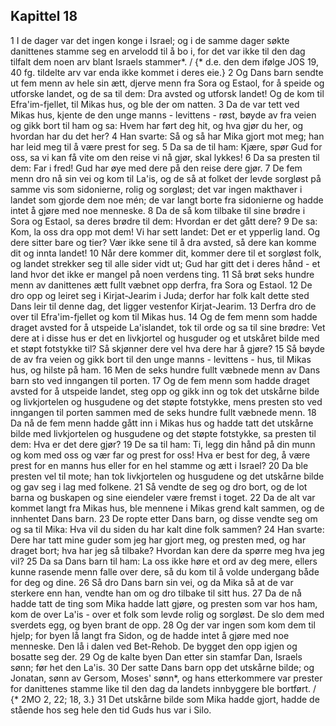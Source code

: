 ## Kapittel 18

1 I de dager var det ingen konge i Israel; og i de samme dager søkte danittenes stamme seg en arvelodd til å bo i, for det var ikke til den dag tilfalt dem noen arv blant Israels stammer*. / {* d.e. den dem ifølge JOS 19, 40 fg. tildelte arv var enda ikke kommet i deres eie.}
2 Og Dans barn sendte ut fem menn av hele sin ætt, djerve menn fra Sora og Estaol, for å speide og utforske landet, og de sa til dem: Dra avsted og utforsk landet! Og de kom til Efra'im-fjellet, til Mikas hus, og ble der om natten.
3 Da de var tett ved Mikas hus, kjente de den unge manns - levittens - røst, bøyde av fra veien og gikk bort til ham og sa: Hvem har ført deg hit, og hva gjør du her, og hvordan har du det her?
4 Han svarte: Så og så har Mika gjort mot meg; han har leid meg til å være prest for seg.
5 Da sa de til ham: Kjære, spør Gud for oss, sa vi kan få vite om den reise vi nå gjør, skal lykkes!
6 Da sa presten til dem: Far i fred! Gud har øye med dere på den reise dere gjør.
7 De fem menn dro nå sin vei og kom til La'is, og de så at folket der levde sorgløst på samme vis som sidonierne, rolig og sorgløst; det var ingen makthaver i landet som gjorde dem noe mén; de var langt borte fra sidonierne og hadde intet å gjøre med noe menneske.
8 Da de så kom tilbake til sine brødre i Sora og Estaol, sa deres brødre til dem: Hvordan er det gått dere?
9 De sa: Kom, la oss dra opp mot dem! Vi har sett landet: Det er et ypperlig land. Og dere sitter bare og tier? Vær ikke sene til å dra avsted, så dere kan komme dit og innta landet!
10 Når dere kommer dit, kommer dere til et sorgløst folk, og landet strekker seg til alle sider vidt ut; Gud har gitt det i deres hånd - et land hvor det ikke er mangel på noen verdens ting.
11 Så brøt seks hundre menn av danittenes ætt fullt væbnet opp derfra, fra Sora og Estaol.
12 De dro opp og leiret seg i Kirjat-Jearim i Juda; derfor har folk kalt dette sted Dans leir til denne dag, det ligger vestenfor Kirjat-Jearim.
13 Derfra dro de over til Efra'im-fjellet og kom til Mikas hus.
14 Og de fem menn som hadde draget avsted for å utspeide La'islandet, tok til orde og sa til sine brødre: Vet dere at i disse hus er det en livkjortel og husguder og et utskåret bilde med et støpt fotstykke til? Så skjønner dere vel hva dere har å gjøre?
15 Så bøyde de av fra veien og gikk bort til den unge manns - levittens - hus, til Mikas hus, og hilste på ham.
16 Men de seks hundre fullt væbnede menn av Dans barn sto ved inngangen til porten.
17 Og de fem menn som hadde draget avsted for å utspeide landet, steg opp og gikk inn og tok det utskårne bilde og livkjortelen og husgudene og det støpte fotstykke, mens presten sto ved inngangen til porten sammen med de seks hundre fullt væbnede menn.
18 Da nå de fem menn hadde gått inn i Mikas hus og hadde tatt det utskårne bilde med livkjortelen og husgudene og det støpte fotstykke, sa presten til dem: Hva er det dere gjør?
19 De sa til ham: Ti, legg din hånd på din munn og kom med oss og vær far og prest for oss! Hva er best for deg, å være prest for en manns hus eller for en hel stamme og ætt i Israel?
20 Da ble presten vel til mote; han tok livkjortelen og husgudene og det utskårne bilde og gav seg i lag med folkene.
21 Så vendte de seg og dro bort, og de lot barna og buskapen og sine eiendeler være fremst i toget.
22 Da de alt var kommet langt fra Mikas hus, ble mennene i Mikas grend kalt sammen, og de innhentet Dans barn.
23 De ropte etter Dans barn, og disse vendte seg om og sa til Mika: Hva vil du siden du har kalt dine folk sammen?
24 Han svarte: Dere har tatt mine guder som jeg har gjort meg, og presten med, og har draget bort; hva har jeg så tilbake? Hvordan kan dere da spørre meg hva jeg vil?
25 Da sa Dans barn til ham: La oss ikke høre et ord av deg mere, ellers kunne rasende menn falle over dere, så du kom til å volde undergang både for deg og dine.
26 Så dro Dans barn sin vei, og da Mika så at de var sterkere enn han, vendte han om og dro tilbake til sitt hus.
27 Da de nå hadde tatt de ting som Mika hadde latt gjøre, og presten som var hos ham, kom de over La'is - over et folk som levde rolig og sorgløst. De slo dem med sverdets egg, og byen brant de opp.
28 Og der var ingen som kom dem til hjelp; for byen lå langt fra Sidon, og de hadde intet å gjøre med noe menneske. Den lå i dalen ved Bet-Rehob. De bygget den opp igjen og bosatte seg der.
29 Og de kalte byen Dan etter sin stamfar Dan, Israels sønn; før het den La'is.
30 Der satte Dans barn opp det utskårne bilde; og Jonatan, sønn av Gersom, Moses' sønn*, og hans etterkommere var prester for danittenes stamme like til den dag da landets innbyggere ble bortført. / {* 2MO 2, 22; 18, 3.}
31 Det utskårne bilde som Mika hadde gjort, hadde de stående hos seg hele den tid Guds hus var i Silo.
